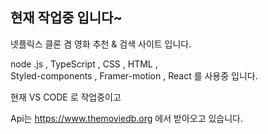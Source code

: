 ## 현재 작업중 입니다~

넷플릭스 클론 겸 
영화 추천 & 검색 사이트 입니다.

node .js ,
TypeScript , 
CSS , HTML ,  
Styled-components , 
Framer-motion , 
React 를 사용중 입니다.

현재 VS CODE 로 작업중이고 

Api는 https://www.themoviedb.org 에서 
받아오고 있습니다.
